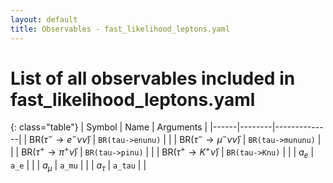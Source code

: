 ```yaml
---
layout: default
title: Observables - fast_likelihood_leptons.yaml
---
```


# List of all observables included in fast_likelihood_leptons.yaml

{: class="table"}
| Symbol | Name | Arguments |
|------|--------|--------------|
| $\text{BR}(\tau^-\to e^- \nu\bar\nu)$ | `BR(tau->enunu)` | |
| $\text{BR}(\tau^-\to \mu^- \nu\bar\nu)$ | `BR(tau->mununu)` | |
| $\text{BR}(\tau^+\to \pi^+\bar\nu)$ | `BR(tau->pinu)` | |
| $\text{BR}(\tau^+\to K^+\bar\nu)$ | `BR(tau->Knu)` | |
| $a_e$ | `a_e` | |
| $a_\mu$ | `a_mu` | |
| $a_\tau$ | `a_tau` | |
